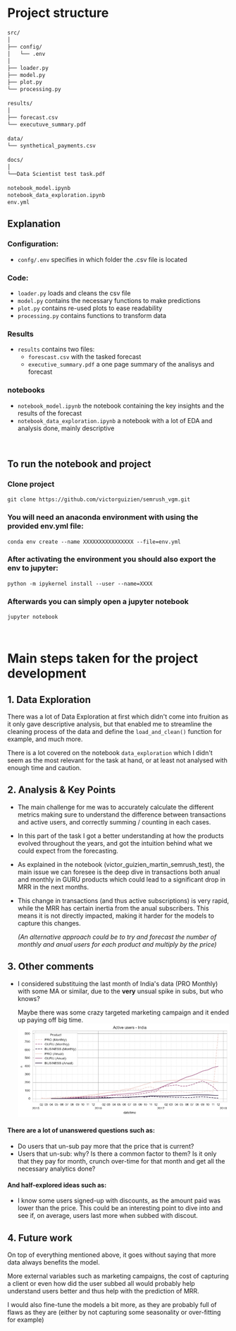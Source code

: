 # Project structure
```
src/
│
├── config/
│   └── .env
│
├── loader.py
├── model.py
├── plot.py
└── processing.py

results/
│
├── forecast.csv
└── executuve_summary.pdf

data/
└── synthetical_payments.csv

docs/
│
└──Data Scientist test task.pdf

notebook_model.ipynb
notebook_data_exploration.ipynb
env.yml
```
## Explanation
### Configuration:
- `confg/.env` specifies in which folder the .csv file is located
### Code:
- `loader.py` loads and cleans the csv file
- `model.py` contains the necessary functions to make predictions
- `plot.py` contains re-used plots to ease readability
- `processing.py` contains functions to transform data
### Results
- `results` contains two files:
    - `forescast.csv` with the tasked forecast
    - `executive_summary.pdf` a one page summary of the analisys and forecast
### notebooks
- `notebook_model.ipynb` the notebook containing the key insights and the results of the forecast
- `notebook_data_exploration.ipynb` a notebook with a lot of EDA and analysis done, mainly descriptive


<br>

## To run the notebook and project
### Clone project
```
git clone https://github.com/victorguizien/semrush_vgm.git
```
### You will need an anaconda environment with using the provided env.yml file:
```
conda env create --name XXXXXXXXXXXXXXXX --file=env.yml
```

### After activating the environment you should also export the env to jupyter:
```
python -m ipykernel install --user --name=XXXX
```

### Afterwards you can simply open a jupyter notebook
```
jupyter notebook
```

<br>

# Main steps taken for the project development
## 1. Data Exploration
There was a lot of Data Exploration at first which didn't come into fruition as it only gave descriptive analysis, but that enabled me to streamline the cleaning process of the data and define the `load_and_clean()` function for example, and much more.

There is a lot covered on the notebook `data_exploration` which I didn't seem as the most relevant for the task at hand, or at least not analysed with enough time and caution.

## 2. Analysis & Key Points
- The main challenge for me was to accurately calculate the different metrics making sure to understand the difference between transactions and active users, and correctly summing / counting in each cases.

- In this part of the task I got a better understanding at how the products evolved throughout the years, and got the intuition behind what we could expect from the forecasting.

- As explained in the notebook (victor_guizien_martin_semrush_test), the main issue we can foresee is the deep dive in transactions both anual and monthly in GURU products which could lead to a significant drop in MRR in the next months.

- This change in transactions (and thus active subscriptions) is very rapid, while the MRR has certain inertia from the anual subscribers. This means it is not directly impacted, making it harder for the models to capture this changes.

    _(An alternative approach could be to try and forecast the number of monthly and anual users for each product and multiply by the price)_


## 3. Other comments
- I considered substituing the last month of India's data (PRO Monthly) with some MA or similar, due to the **very** unsual spike in subs, but who knows? 

    Maybe there was some crazy targeted marketing campaign and it ended up paying off big time.
    ![alt text](.github/images/image.png)

#### There are a lot of unanswered questions such as:
- Do users that un-sub pay more that the price that is current?
- Users that un-sub: why? Is there a common factor to them? Is it only that they pay for month, crunch over-time for that month and get all the necessary analytics done?

#### And half-explored ideas such as:
-  I know some users signed-up with discounts, as the amount paid was lower than the price. This could be an interesting point to dive into and see if, on average, users last more when subbed with discout.

## 4. Future work
On top of everything mentioned above, it goes without saying that more data always benefits the model. 

More external variables such as marketing campaigns, the cost of capturing a client or even how did the user subbed all would probably help understand users better and thus help with the prediction of MRR.

I would also fine-tune the models a bit more, as they are probably full of flaws as they are (either by not capturing some seasonality or over-fitting for example)